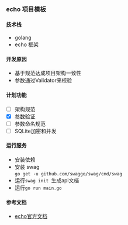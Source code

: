 ### echo 项目模板
#### 技术栈
- golang
- echo 框架

#### 开发原因 
- 基于规范达成项目架构一致性
- 参数通过Validator来校验

#### 计划功能
- [ ] 架构规范
- [x] [参数验证](standard/validator/validator.md) 
- [ ] 参数命名规范
- [ ] SQLite加密和并发

####  运行服务
- 安装依赖
- 安装 swag   
    ```go get -u github.com/swaggo/swag/cmd/swag```
- 运行```swag init ```生成api文档
- 运行```go run main.go```  

#### 参考文档
- [echo官方文档](https://echo.labstack.com/)
